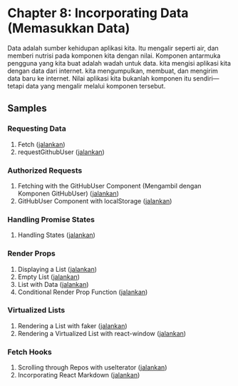 # Chapter 8: Incorporating Data (Memasukkan Data)

Data adalah sumber kehidupan aplikasi kita. Itu mengalir seperti air, dan memberi nutrisi pada komponen kita dengan nilai. Komponen antarmuka pengguna yang kita buat adalah wadah untuk data. kita mengisi aplikasi kita dengan data dari internet. kita mengumpulkan, membuat, dan mengirim data baru ke internet. Nilai aplikasi kita bukanlah komponen itu sendiri—tetapi data yang mengalir melalui komponen tersebut.

## Samples

### Requesting Data

1. Fetch ([jalankan](https://codesandbox.io/s/wizardly-heisenberg-zjchpm?file=/src/index.js))
2. requestGithubUser ([jalankan](https://codesandbox.io/s/cranky-kowalevski-1i3fd8?file=/src/index.js))

### Authorized Requests

1. Fetching with the GitHubUser Component (Mengambil dengan Komponen GitHubUser) ([jalankan](https://codesandbox.io/s/frosty-fast-7wf8gd?file=/src/App.js))
2. GitHubUser Component with localStorage ([jalankan](https://codesandbox.io/s/dazzling-cherry-vsr04w))

### Handling Promise States

1. Handling States ([jalankan](https://codesandbox.io/s/modest-microservice-83ur5k?file=/src/App.js))

### Render Props

1. Displaying a List ([jalankan](https://codesandbox.io/s/sweet-tharp-xue9fb?file=/src/App.js))
2. Empty List ([jalankan](https://codesandbox.io/s/staging-architecture-07xwgq?file=/src/App.js))
3. List with Data ([jalankan](https://codesandbox.io/s/falling-dust-uwkmzq))
4. Conditional Render Prop Function ([jalankan](https://codesandbox.io/s/practical-morning-qdn05x))

### Virtualized Lists

1. Rendering a List with faker ([jalankan](https://codesandbox.io/s/nice-mclean-8rudh9?file=/src/App.js))
2. Rendering a Virtualized List with react-window ([jalankan](https://codesandbox.io/s/lively-cloud-2x8lzb))

### Fetch Hooks

1. Scrolling through Repos with useIterator ([jalankan](https://codesandbox.io/s/zealous-mcclintock-zltypl))
2. Incorporating React Markdown ([jalankan](https://codesandbox.io/s/unruffled-glitter-ig4mni?file=/src/App.js))
